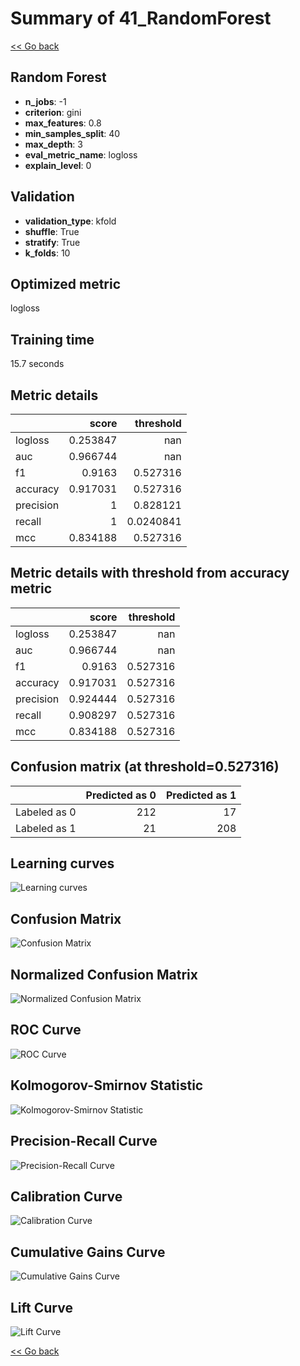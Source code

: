 # Summary of 41_RandomForest

[<< Go back](../README.md)


## Random Forest
- **n_jobs**: -1
- **criterion**: gini
- **max_features**: 0.8
- **min_samples_split**: 40
- **max_depth**: 3
- **eval_metric_name**: logloss
- **explain_level**: 0

## Validation
 - **validation_type**: kfold
 - **shuffle**: True
 - **stratify**: True
 - **k_folds**: 10

## Optimized metric
logloss

## Training time

15.7 seconds

## Metric details
|           |    score |   threshold |
|:----------|---------:|------------:|
| logloss   | 0.253847 | nan         |
| auc       | 0.966744 | nan         |
| f1        | 0.9163   |   0.527316  |
| accuracy  | 0.917031 |   0.527316  |
| precision | 1        |   0.828121  |
| recall    | 1        |   0.0240841 |
| mcc       | 0.834188 |   0.527316  |


## Metric details with threshold from accuracy metric
|           |    score |   threshold |
|:----------|---------:|------------:|
| logloss   | 0.253847 |  nan        |
| auc       | 0.966744 |  nan        |
| f1        | 0.9163   |    0.527316 |
| accuracy  | 0.917031 |    0.527316 |
| precision | 0.924444 |    0.527316 |
| recall    | 0.908297 |    0.527316 |
| mcc       | 0.834188 |    0.527316 |


## Confusion matrix (at threshold=0.527316)
|              |   Predicted as 0 |   Predicted as 1 |
|:-------------|-----------------:|-----------------:|
| Labeled as 0 |              212 |               17 |
| Labeled as 1 |               21 |              208 |

## Learning curves
![Learning curves](learning_curves.png)
## Confusion Matrix

![Confusion Matrix](confusion_matrix.png)


## Normalized Confusion Matrix

![Normalized Confusion Matrix](confusion_matrix_normalized.png)


## ROC Curve

![ROC Curve](roc_curve.png)


## Kolmogorov-Smirnov Statistic

![Kolmogorov-Smirnov Statistic](ks_statistic.png)


## Precision-Recall Curve

![Precision-Recall Curve](precision_recall_curve.png)


## Calibration Curve

![Calibration Curve](calibration_curve_curve.png)


## Cumulative Gains Curve

![Cumulative Gains Curve](cumulative_gains_curve.png)


## Lift Curve

![Lift Curve](lift_curve.png)



[<< Go back](../README.md)
